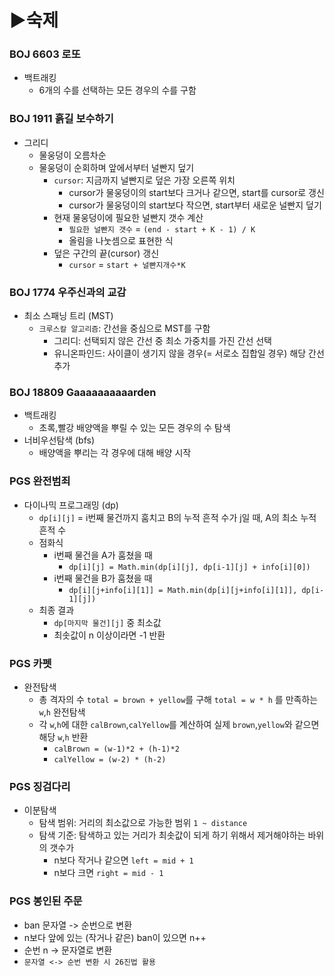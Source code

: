 # ▶숙제

### BOJ 6603 로또
- 백트래킹
  - 6개의 수를 선택하는 모든 경우의 수를 구함

### BOJ 1911 흙길 보수하기
- 그리디
  - 물웅덩이 오름차순
  - 물웅덩이 순회하며 앞에서부터 널빤지 덮기
    - `cursor`: 지금까지 널빤지로 덮은 가장 오른쪽 위치
      - cursor가 물웅덩이의 start보다 크거나 같으면, start를 cursor로 갱신
      - cursor가 물웅덩이의 start보다 작으면, start부터 새로운 널빤지 덮기
    - 현재 물웅덩이에 필요한 널빤지 갯수 계산
      - `필요한 널빤지 갯수` = `(end - start + K - 1) / K`
      - 올림을 나눗셈으로 표현한 식
    - 덮은 구간의 끝(cursor) 갱신
      - `cursor` = `start + 널빤지개수*K`

### BOJ 1774 우주신과의 교감
- 최소 스패닝 트리 (MST)
  - `크루스칼 알고리즘`: 간선을 중심으로 MST를 구함
    - 그리디: 선택되지 않은 간선 중 최소 가중치를 가진 간선 선택
    - 유니온파인드: 사이클이 생기지 않을 경우(= 서로소 집합일 경우) 해당 간선 추가

### BOJ 18809 Gaaaaaaaaaarden
- 백트래킹 
  - 초록,빨강 배양액을 뿌릴 수 있는 모든 경우의 수 탐색
- 너비우선탐색 (bfs)
  - 배양액을 뿌리는 각 경우에 대해 배양 시작

### PGS 완전범죄
- 다이나믹 프로그래밍 (dp)
  - `dp[i][j]` = i번째 물건까지 훔치고 B의 누적 흔적 수가 j일 때, A의 최소 누적 흔적 수
  - 점화식 
    - i번째 물건을 A가 훔쳤을 때 
      - `dp[i][j] = Math.min(dp[i][j], dp[i-1][j] + info[i][0])`
    - i번째 물건을 B가 훔쳤을 때
      - `dp[i][j+info[i][1]] = Math.min(dp[i][j+info[i][1]], dp[i-1][j])`
  - 최종 결과
    -  `dp[마지막 물건][j]` 중 최소값 
    - 최솟값이 n 이상이라면 -1 반환

### PGS 카펫
- 완전탐색
  - 총 격자의 수 `total = brown + yellow`를 구해 `total = w * h` 를 만족하는 `w`,`h` 완전탐색
  - 각 `w`,`h`에 대한 `calBrown`,`calYellow`를 계산하여 실제 `brown`,`yellow`와 같으면 해당 `w`,`h` 반환 
    - `calBrown = (w-1)*2 + (h-1)*2`
    - `calYellow = (w-2) * (h-2)`
      

### PGS 징검다리
- 이분탐색
  - 탐색 범위: 거리의 최소값으로 가능한 범위 `1 ~ distance`
  - 탐색 기준: 탐색하고 있는 거리가 최솟값이 되게 하기 위해서 제거해야하는 바위의 갯수가
    - n보다 작거나 같으면 `left = mid + 1`
    - n보다 크면 `right = mid - 1`

### PGS 봉인된 주문
- ban 문자열 -> 순번으로 변환
- n보다 앞에 있는 (작거나 같은) ban이 있으면 n++
- 순번 n -> 문자열로 변환
- `문자열 <-> 순번 변환 시 26진법 활용`